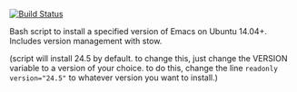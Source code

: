 [![Build Status](https://travis-ci.org/favadi/build-emacs.svg?branch=master)](https://travis-ci.org/favadi/build-emacs)

Bash script to install a specified version of Emacs on Ubuntu 14.04+.
Includes version management with stow.

(script will install 24.5 by default. to change this, just change the VERSION variable to a version of your choice. to do this, change the line `readonly version="24.5"` to whatever version you want to install.)
